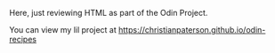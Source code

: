Here, just reviewing HTML as part of the Odin Project.

You can view my lil project at  https://christianpaterson.github.io/odin-recipes
